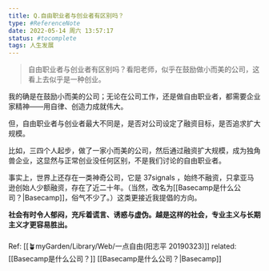```yaml
---
title: Q.自由职业者与创业者有区别吗？ 
type: #ReferenceNote 
date: 2022-05-14 周六 13:57:17 
status: #tocomplete  
tags: 人生发展
---
```

> 自由职业者与创业者有区别吗？看阳老师，似乎在鼓励做小而美的公司，这看上去似乎是一种创业。

我的确是在鼓励小而美的公司；无论在公司工作，还是做自由职业者，都需要企业家精神——用自律、创造力成就伟大。

但，自由职业者与创业者最大不同是，是否对公司设定了融资目标，是否追求扩大规模。

比如，三四个人起步，做了一家小而美的公司，然后通过融资扩大规模，成为独角兽企业，这显然与正常创业没任何区别，不是我们讨论的自由职业者。

事实上，世界上还存在一类神奇公司，它是 37signals ，始终不融资，只拿亚马逊创始人少额融资，存在了近二十年。（当然，改名为[[Basecamp是什么公司？|Basecamp]]，俗气不少了。）这类更接近我提倡的方向。

**社会有时令人郁闷，充斥着谎言、诱惑与虚伪。越是这样的社会，专业主义与长期主义才更容易胜出。**





### 

Ref: [[🪴myGarden/Library/Web/一点自由(阳志平 20190323)]]
related:
[[Basecamp是什么公司？]] [[Basecamp是什么公司？|Basecamp]]